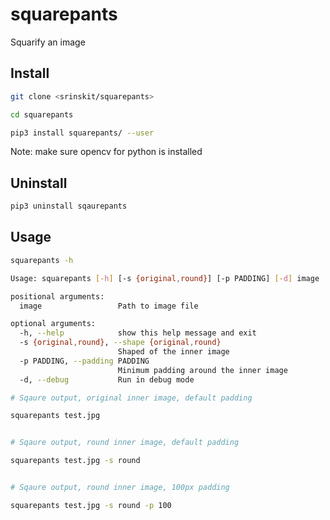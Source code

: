 # squarepants
Squarify an image

## Install
```sh
git clone <srinskit/squarepants>

cd squarepants

pip3 install squarepants/ --user
```

Note: make sure opencv for python is installed

## Uninstall
```sh
pip3 uninstall sqaurepants
```

## Usage
```sh
squarepants -h                                               

Usage: squarepants [-h] [-s {original,round}] [-p PADDING] [-d] image

positional arguments:
  image                 Path to image file

optional arguments:
  -h, --help            show this help message and exit
  -s {original,round}, --shape {original,round}
                        Shaped of the inner image
  -p PADDING, --padding PADDING
                        Minimum padding around the inner image
  -d, --debug           Run in debug mode
```

```sh
# Sqaure output, original inner image, default padding

squarepants test.jpg


# Sqaure output, round inner image, default padding

squarepants test.jpg -s round


# Sqaure output, round inner image, 100px padding

squarepants test.jpg -s round -p 100
```
